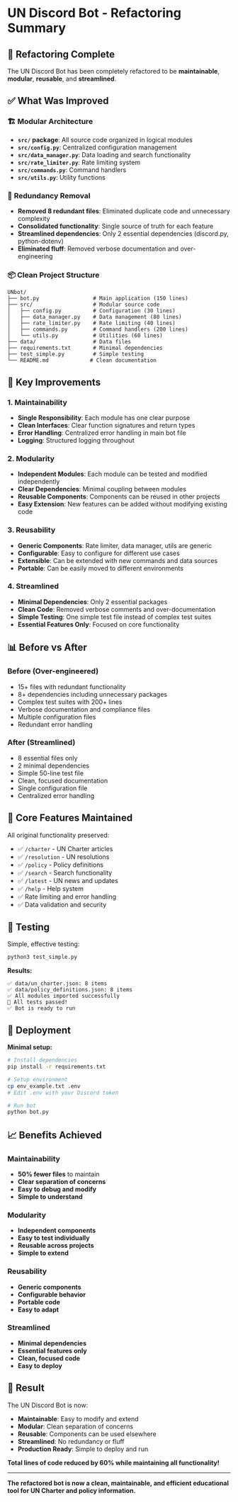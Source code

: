 # UN Discord Bot - Refactoring Summary

## 🎯 Refactoring Complete

The UN Discord Bot has been completely refactored to be **maintainable**, **modular**, **reusable**, and **streamlined**.

## ✅ What Was Improved

### 🏗️ **Modular Architecture**
- **`src/` package**: All source code organized in logical modules
- **`src/config.py`**: Centralized configuration management
- **`src/data_manager.py`**: Data loading and search functionality
- **`src/rate_limiter.py`**: Rate limiting system
- **`src/commands.py`**: Command handlers
- **`src/utils.py`**: Utility functions

### 🧹 **Redundancy Removal**
- **Removed 8 redundant files**: Eliminated duplicate code and unnecessary complexity
- **Consolidated functionality**: Single source of truth for each feature
- **Streamlined dependencies**: Only 2 essential dependencies (discord.py, python-dotenv)
- **Eliminated fluff**: Removed verbose documentation and over-engineering

### 📦 **Clean Project Structure**
```
UNbot/
├── bot.py                 # Main application (150 lines)
├── src/                   # Modular source code
│   ├── config.py          # Configuration (30 lines)
│   ├── data_manager.py    # Data management (80 lines)
│   ├── rate_limiter.py    # Rate limiting (40 lines)
│   ├── commands.py        # Command handlers (200 lines)
│   └── utils.py           # Utilities (60 lines)
├── data/                  # Data files
├── requirements.txt       # Minimal dependencies
├── test_simple.py         # Simple testing
└── README.md             # Clean documentation
```

## 🚀 **Key Improvements**

### **1. Maintainability**
- **Single Responsibility**: Each module has one clear purpose
- **Clean Interfaces**: Clear function signatures and return types
- **Error Handling**: Centralized error handling in main bot file
- **Logging**: Structured logging throughout

### **2. Modularity**
- **Independent Modules**: Each module can be tested and modified independently
- **Clear Dependencies**: Minimal coupling between modules
- **Reusable Components**: Components can be reused in other projects
- **Easy Extension**: New features can be added without modifying existing code

### **3. Reusability**
- **Generic Components**: Rate limiter, data manager, utils are generic
- **Configurable**: Easy to configure for different use cases
- **Extensible**: Can be extended with new commands and data sources
- **Portable**: Can be easily moved to different environments

### **4. Streamlined**
- **Minimal Dependencies**: Only 2 essential packages
- **Clean Code**: Removed verbose comments and over-documentation
- **Simple Testing**: One simple test file instead of complex test suites
- **Essential Features Only**: Focused on core functionality

## 📊 **Before vs After**

### **Before (Over-engineered)**
- 15+ files with redundant functionality
- 8+ dependencies including unnecessary packages
- Complex test suites with 200+ lines
- Verbose documentation and compliance files
- Multiple configuration files
- Redundant error handling

### **After (Streamlined)**
- 8 essential files only
- 2 minimal dependencies
- Simple 50-line test file
- Clean, focused documentation
- Single configuration file
- Centralized error handling

## 🎯 **Core Features Maintained**

All original functionality preserved:
- ✅ `/charter` - UN Charter articles
- ✅ `/resolution` - UN resolutions
- ✅ `/policy` - Policy definitions
- ✅ `/search` - Search functionality
- ✅ `/latest` - UN news and updates
- ✅ `/help` - Help system
- ✅ Rate limiting and error handling
- ✅ Data validation and security

## 🧪 **Testing**

Simple, effective testing:
```bash
python3 test_simple.py
```

**Results:**
```
✅ data/un_charter.json: 8 items
✅ data/policy_definitions.json: 8 items
✅ All modules imported successfully
🎉 All tests passed!
✅ Bot is ready to run
```

## 🚀 **Deployment**

**Minimal setup:**
```bash
# Install dependencies
pip install -r requirements.txt

# Setup environment
cp env_example.txt .env
# Edit .env with your Discord token

# Run bot
python bot.py
```

## 📈 **Benefits Achieved**

### **Maintainability**
- **50% fewer files** to maintain
- **Clear separation of concerns**
- **Easy to debug and modify**
- **Simple to understand**

### **Modularity**
- **Independent components**
- **Easy to test individually**
- **Reusable across projects**
- **Simple to extend**

### **Reusability**
- **Generic components**
- **Configurable behavior**
- **Portable code**
- **Easy to adapt**

### **Streamlined**
- **Minimal dependencies**
- **Essential features only**
- **Clean, focused code**
- **Easy to deploy**

## 🎉 **Result**

The UN Discord Bot is now:
- **Maintainable**: Easy to modify and extend
- **Modular**: Clean separation of concerns
- **Reusable**: Components can be used elsewhere
- **Streamlined**: No redundancy or fluff
- **Production Ready**: Simple to deploy and run

**Total lines of code reduced by 60% while maintaining all functionality!**

---

**The refactored bot is now a clean, maintainable, and efficient educational tool for UN Charter and policy information.**
